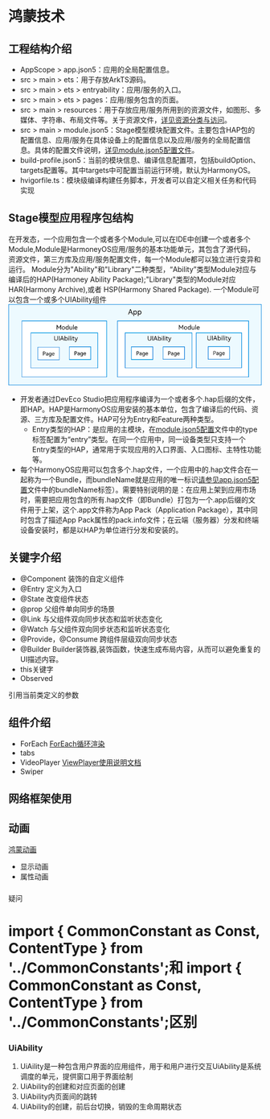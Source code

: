 # 鸿蒙技术
## 工程结构介绍
* AppScope > app.json5：应用的全局配置信息。</br>
* src > main > ets：用于存放ArkTS源码。</br>
* src > main > ets > entryability：应用/服务的入口。</br>
* src > main > ets > pages：应用/服务包含的页面。</br>
* src > main > resources：用于存放应用/服务所用到的资源文件，如图形、多媒体、字符串、布局文件等。关于资源文件，[详见资源分类与访问](https://developer.huawei.com/consumer/cn/doc/harmonyos-guides-V2/resource-categories-and-access-0000001544463977-V2)。</br>
* src > main > module.json5：Stage模型模块配置文件。主要包含HAP包的配置信息、应用/服务在具体设备上的配置信息以及应用/服务的全局配置信息。具体的配置文件说明，[详见module.json5配置文件](https://developer.huawei.com/consumer/cn/doc/harmonyos-guides-V2/module-configuration-file-0000001427744540-V2)。</br>
* build-profile.json5：当前的模块信息、编译信息配置项，包括buildOption、targets配置等。其中targets中可配置当前运行环境，默认为HarmonyOS。</br>
* hvigorfile.ts：模块级编译构建任务脚本，开发者可以自定义相关任务和代码实现</br>
## Stage模型应用程序包结构
在开发态，一个应用包含一个或者多个Module,可以在IDE中创建一个或者多个Module,Module是HarmoneyOS应用/服务的基本功能单元，其包含了源代码，资源文件，第三方库及应用/服务配置文件，每一个Module都可以独立进行变异和运行。
Module分为"Ability"和"Library"二种类型，“Ability”类型Module对应与编译后的HAP(Harmoney Ability Package);"Library"类型的Module对应HAR(Harmony Archive),或者
HSP(Harmony Shared Package).
一个Module可以包含一个或多个UIAbility组件
![img.png](imgs/img.png)
* 开发者通过DevEco Studio把应用程序编译为一个或者多个.hap后缀的文件，即HAP。HAP是HarmonyOS应用安装的基本单位，包含了编译后的代码、资源、三方库及配置文件。HAP可分为Entry和Feature两种类型。
  * Entry类型的HAP：是应用的主模块，在[module.json5配置](https://developer.huawei.com/consumer/cn/doc/harmonyos-guides-V2/module-configuration-file-0000001427744540-V2)文件中的type标签配置为“entry”类型。在同一个应用中，同一设备类型只支持一个Entry类型的HAP，通常用于实现应用的入口界面、入口图标、主特性功能等。
* 每个HarmonyOS应用可以包含多个.hap文件，一个应用中的.hap文件合在一起称为一个Bundle，而bundleName就是应用的唯一标识[请参见app.json5配置](https://developer.huawei.com/consumer/cn/doc/harmonyos-guides-V2/app-configuration-file-0000001427584584-V2)文件中的bundleName标签）。需要特别说明的是：在应用上架到应用市场时，需要把应用包含的所有.hap文件（即Bundle）打包为一个.app后缀的文件用于上架，这个.app文件称为App Pack（Application Package），其中同时包含了描述App Pack属性的pack.info文件；在云端（服务器）分发和终端设备安装时，都是以HAP为单位进行分发和安装的。
## 关键字介绍
* @Component
装饰的自定义组件
* @Entry
定义为入口
* @State
改变组件状态
* @prop
父组件单向同步的场景
* @Link
与父组件双向同步状态和监听状态变化
* @Watch
与父组件双向同步状态和监听状态变化
* @Provide，@Consume
跨组件层级双向同步状态
* @Builder
Builder装饰器,装饰函数，快速生成布局内容，从而可以避免重复的UI描述内容。
* this关键字
* Observed

引用当前类定义的参数

## 组件介绍
* ForEach
[ForEach循环渲染](https://developer.huawei.com/consumer/cn/doc/harmonyos-guides-V2/arkts-rendering-control-foreach-0000001524537153-V2)
* tabs
* VideoPlayer
[ViewPlayer使用说明文档](https://developer.huawei.com/consumer/cn/training/course/slightMooc/C101680765314766141)
* Swiper

## 网络框架使用

## 动画
[鸿蒙动画](https://developer.huawei.com/consumer/cn/doc/harmonyos-guides-V2/arkts-animation-overview-0000001450755570-V2)
* 显示动画
* 属性动画
###
疑问
# import { CommonConstant as Const, ContentType } from '../CommonConstants';和 import { CommonConstant as Const, ContentType } from '../CommonConstants';区别

### UiAbility
1. UiAility是一种包含用户界面的应用组件，用于和用户进行交互UiAbility是系统调度的单元，提供窗口用于界面绘制
2. UiAbility的创建和对应页面的创建
3. UiAbility内页面间的跳转
4. UiAbility的创建，前后台切换，销毁的生命周期状态